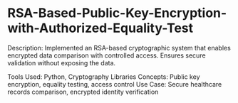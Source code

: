 # RSA-Based-Public-Key-Encryption-with-Authorized-Equality-Test
Description:
Implemented an RSA-based cryptographic system that enables encrypted data comparison with controlled access. Ensures secure validation without exposing the data.

Tools Used: Python, Cryptography Libraries
Concepts: Public key encryption, equality testing, access control
Use Case: Secure healthcare records comparison, encrypted identity verification
